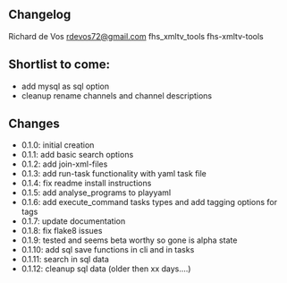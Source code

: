 ## Changelog

Richard de Vos <rdevos72@gmail.com>
fhs_xmltv_tools
fhs-xmltv-tools

Shortlist to come:
------------------
- add mysql as sql option
- cleanup rename channels and channel descriptions

Changes
-------
- 0.1.0: initial creation
- 0.1.1: add basic search options
- 0.1.2: add join-xml-files
- 0.1.3: add run-task functionality with yaml task file
- 0.1.4: fix readme install instructions
- 0.1.5: add analyse_programs to playyaml
- 0.1.6: add execute_command tasks types and add tagging options for tags
- 0.1.7: update documentation
- 0.1.8: fix flake8 issues
- 0.1.9: tested and seems beta worthy so gone is alpha state
- 0.1.10: add sql save functions in cli and in tasks
- 0.1.11: search in sql data
- 0.1.12: cleanup sql data (older then xx days....)
